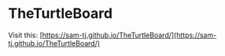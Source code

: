 # TheTurtleBoard

Visit this: [https://sam-tj.github.io/TheTurtleBoard/](https://sam-tj.github.io/TheTurtleBoard/)
